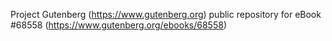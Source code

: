 Project Gutenberg (https://www.gutenberg.org) public repository for
eBook #68558 (https://www.gutenberg.org/ebooks/68558)
